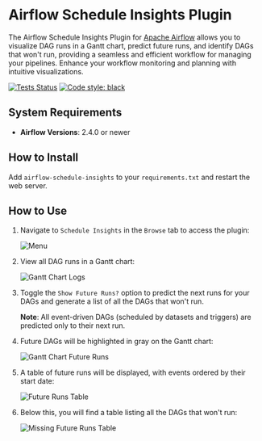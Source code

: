 # Airflow Schedule Insights Plugin

The Airflow Schedule Insights Plugin for [Apache Airflow](https://github.com/apache/airflow) allows you to visualize DAG runs in a Gantt chart, predict future runs, and identify DAGs that won't run, providing a seamless and efficient workflow for managing your pipelines. Enhance your workflow monitoring and planning with intuitive visualizations.

[![Tests Status](https://github.com/ponderedw/airflow-schedule-insights/workflows/Tests/badge.svg)](https://github.com/ponderedw/airflow-schedule-insights/actions)
[![Code style: black](https://img.shields.io/badge/code%20style-black-000000.svg)](https://github.com/psf/black)

## System Requirements

- **Airflow Versions**: 2.4.0 or newer

## How to Install

Add `airflow-schedule-insights` to your `requirements.txt` and restart the web server.

## How to Use

1. Navigate to `Schedule Insights` in the `Browse` tab to access the plugin:

   ![Menu](https://github.com/ponderedw/airflow-schedule-insights/releases/download/v0.1.0-alpha.0/plugin_menu.png)

2. View all DAG runs in a Gantt chart:

   ![Gantt Chart Logs](https://github.com/ponderedw/airflow-schedule-insights/releases/download/v0.1.0-alpha.0/gantt_chart_history_logs.png)

3. Toggle the `Show Future Runs?` option to predict the next runs for your DAGs and generate a list of all the DAGs that won't run.

   **Note**: All event-driven DAGs (scheduled by datasets and triggers) are predicted only to their next run.

4. Future DAGs will be highlighted in gray on the Gantt chart:

   ![Gantt Chart Future Runs](https://github.com/ponderedw/airflow-schedule-insights/releases/download/v0.1.0-alpha.0/gantt_chart_future_runs.png)

5. A table of future runs will be displayed, with events ordered by their start date:

   ![Future Runs Table](https://github.com/ponderedw/airflow-schedule-insights/releases/download/v0.1.0-alpha.0/future_runs_table.png)

6. Below this, you will find a table listing all the DAGs that won't run:

   ![Missing Future Runs Table](https://github.com/ponderedw/airflow-schedule-insights/releases/download/v0.1.0-alpha.0/missing_future_runs_table.png)
